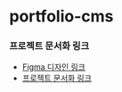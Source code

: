 # portfolio-cms

### 프로젝트 문서화 링크

-   [Figma 디자인 링크](https://www.figma.com/design/lOHebWeVlXHgRWbznkW96l/personal-project?node-id=0-1&t=sp4PZcnbT4U1yF1M-1)
-   [프로젝트 문서화 링크](https://confused-dietician-c17.notion.site/20c7caa087bd8009a57ec5872c2d09c7?source=copy_link)
